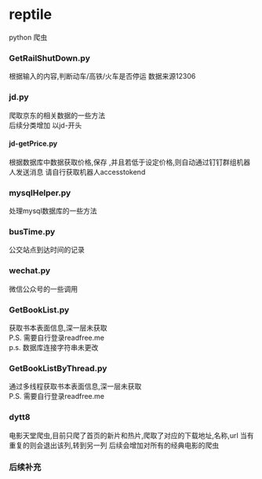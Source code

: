 # reptile
python 爬虫
### GetRailShutDown.py
根据输入的内容,判断动车/高铁/火车是否停运 数据来源12306  
### jd.py
爬取京东的相关数据的一些方法  
后续分类增加 以jd-开头
#### jd-getPrice.py
根据数据库中数据获取价格,保存  ,并且若低于设定价格,则自动通过钉钉群组机器人发送消息 请自行获取机器人accesstokend
### mysqlHelper.py
处理mysql数据库的一些方法
### busTime.py  
公交站点到达时间的记录  
### wechat.py
微信公众号的一些调用
### GetBookList.py
获取书本表面信息,深一层未获取   
P.S. 需要自行登录readfree.me  
p.s. 数据库连接字符串未更改
### GetBookListByThread.py
通过多线程获取书本表面信息,深一层未获取  
P.S. 需要自行登录readfree.me
### dytt8
电影天堂爬虫,目前只爬了首页的新片和热片,爬取了对应的下载地址,名称,url 
当有重复的则会退出该列,转到另一列
后续会增加对所有的经典电影的爬虫
### 后续补充
